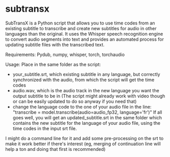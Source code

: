 # subtransx
SubTransX is a Python script that allows you to use time codes from an existing subtitle to transcribe and create new subtitles for audio in other languages than the original.
It uses the Whisper speech recognition engine to convert audio segments into text and provides an automated process for updating subtitle files with the transcribed text.

Requirements:
Pydub, numpy, whisper, torch, torchaudio

Usage:
Place in the same folder as the script:
- your_subtitle.srt, which existing subtitle in any language, but correctly synchronized with the audio, from which the script will get the time codes
- audio.wav, which is the audio track in the new language you want the output subtitle to be in (The script might already work with video though or can be easily updated to do so anyway if you need that)
- change the language code to the one of your audio file in the line: "transcribe = model.transcribe(audio=audio_fp32, language='fr')"
If all goes well, you will get an updated_subtitle.srt in the same folder which contains the new subtitle for the language of your audio file, using the time codes in the input srt file.

I might do a command line for it and add some pre-processing on the srt to make it work better if there's interest (eg, merging of continuation line will help a ton and doing that first is recommended)



